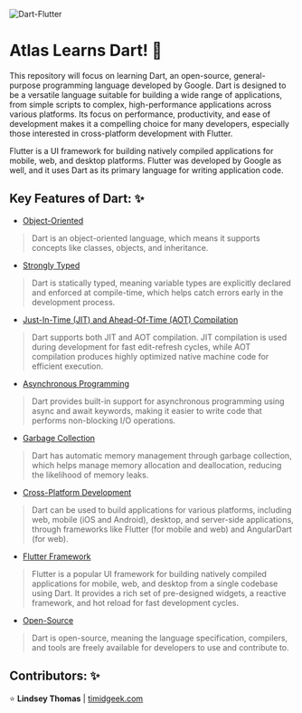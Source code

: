 ![Dart-Flutter](https://miro.medium.com/v2/resize:fit:1358/0*kFl4Z5WbLbBO3if7)
# Atlas Learns Dart! :dart:

This repository will focus on learning Dart, an open-source, general-purpose programming language developed by Google. Dart is designed to be a versatile language suitable for building a wide range of applications, from simple scripts to complex, high-performance applications across various platforms. Its focus on performance, productivity, and ease of development makes it a compelling choice for many developers, especially those interested in cross-platform development with Flutter. 

Flutter is a UI framework for building natively compiled applications for mobile, web, and desktop platforms. Flutter was developed by Google as well, and it uses Dart as its primary language for writing application code.

## Key Features of Dart: :sparkles:

- <ins>Object-Oriented</ins>
> Dart is an object-oriented language, which means it supports concepts like classes, objects, and inheritance.

- <ins>Strongly Typed</ins>
> Dart is statically typed, meaning variable types are explicitly declared and enforced at compile-time, which helps catch errors early in the development process.

- <ins>Just-In-Time (JIT) and Ahead-Of-Time (AOT) Compilation</ins>
> Dart supports both JIT and AOT compilation. JIT compilation is used during development for fast edit-refresh cycles, while AOT compilation produces highly optimized native machine code for efficient execution.

- <ins>Asynchronous Programming</ins>
> Dart provides built-in support for asynchronous programming using async and await keywords, making it easier to write code that performs non-blocking I/O operations.

- <ins>Garbage Collection</ins>
> Dart has automatic memory management through garbage collection, which helps manage memory allocation and deallocation, reducing the likelihood of memory leaks.

- <ins>Cross-Platform Development</ins>
> Dart can be used to build applications for various platforms, including web, mobile (iOS and Android), desktop, and server-side applications, through frameworks like Flutter (for mobile and web) and AngularDart (for web).

- <ins>Flutter Framework</ins>
> Flutter is a popular UI framework for building natively compiled applications for mobile, web, and desktop from a single codebase using Dart. It provides a rich set of pre-designed widgets, a reactive framework, and hot reload for fast development cycles.

- <ins>Open-Source</ins>
> Dart is open-source, meaning the language specification, compilers, and tools are freely available for developers to use and contribute to.


## Contributors: :sparkles:

:star: **Lindsey Thomas** | [timidgeek.com]("timidgeek.com/")
